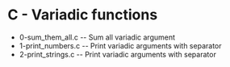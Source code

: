 # C - Variadic functions
- 0-sum_them_all.c -- Sum all variadic argument
- 1-print_numbers.c -- Print variadic arguments with separator
- 2-print_strings.c -- Print variadic arguments with separator
